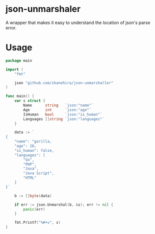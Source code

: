 # json-unmarshaler
A wrapper that makes it easy to understand the location of json's parse error.

# Usage
```go
package main

import (
	"fmt"

	json "github.com/skanehira/json-unmarshaller"
)

func main() {
	var s struct {
		Name      string   `json:"name"`
		Age       int      `json:"age"`
		IsHuman   bool     `json:"is_human"`
		Languages []string `json:"languages"`
	}

	data := `
{
	"name": "gorilla,
	"age": 26,
	"is_human": false,
	"languages": [
		"Go",
		"PHP",
		"Java",
		"Java Script",
		"HTML"
	]
}`

	b := []byte(data)

	if err := json.Unmarshal(b, &s); err != nil {
		panic(err)
	}

	fmt.Printf("%#+v", s)
}
```
